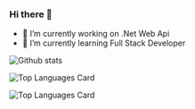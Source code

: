 ### Hi there 👋

<!--
**UbeytullahTarhan/UbeytullahTarhan** is a ✨ _special_ ✨ repository because its `README.md` (this file) appears on your GitHub profile.

Here are some ideas to get you started:



-->
- 🔭 I’m currently working on .Net Web Api
- 🌱 I’m currently learning Full Stack Developer


![Github stats](https://github-readme-stats.vercel.app/api?username=UbeytullahTarhan&theme=highcontrast&show_icons=true&count_private=true)



![Top Languages Card](https://github-readme-stats.vercel.app/api/top-langs/?username=UbeytullahTarhan&layout=compact)


![Top Languages Card](https://github-readme-stats.vercel.app/api/top-langs/?username=UbeytullahTarhan)   




